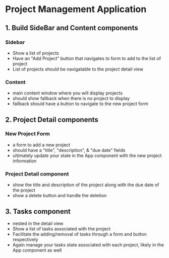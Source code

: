 # Project Management Application


## 1. Build SideBar and Content components

### Sidebar

- Show a list of projects
- Have an "Add Project" button that navigates to form to add to the list of project
- List of projects should be navigatable to the project detail view

### Content

- main content window where you will display projects
- should show fallback when there is no project to display
- fallback should have a button to navigate to the new project form

## 2. Project Detail components

### New Project Form

- a form to add a new project
- should have a "title", "description", & "due date" fields
- ultimately update your state in the App component with the new project information

### Project Detail component

- show the title and description of the project along with the due date of the project
- show a delete button and handle the deletion

## 3. Tasks component

- nested in the detail view
- Show a list of tasks associated with the project
- Facilitate the adding/removal of tasks through a form and button respectively
- Again manage your tasks state associated with each project, likely in the App component as well
